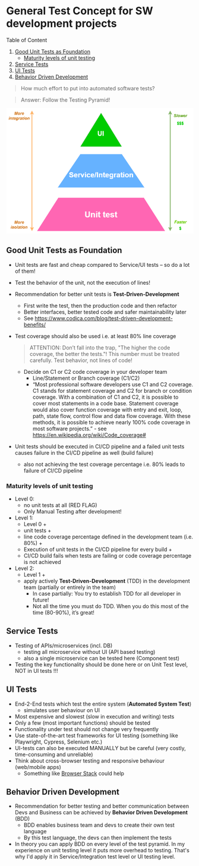 # General Test Concept for SW development projects

Table of Content

1. [Good Unit Tests as Foundation](#Good-Unit-Tests-as-Foundation)
    - [Maturity levels of unit testing](#Maturity-levels-of-unit-testing)
2. [Service Tests](#Service-Tests)
3. [UI Tests](#UI-Tests)
4. [Behavior Driven Development](#Behavior-Driven-Development)

> How much effort to put into automated software tests? 

> Answer: Follow the Testing Pyramid!

![Testing Pyramid](pics/testing_pyramid.png "Testing Pyrami")


## Good Unit Tests as Foundation
- Unit tests are fast and cheap compared to Service/UI tests – so do a lot of them!
- Test the behavior of the unit, not the execution of lines!
- Recommendation for better unit tests is **Test-Driven-Development**
    - First write the test, then the production code and then refactor
    - Better interfaces, better tested code and safer maintainability later
    - See https://www.codica.com/blog/test-driven-development-benefits/
- Test coverage should also be used i.e. at least 80% line coverage
    
    > ATTENTION: Don’t fall into the trap, "The higher the code coverage, the better the tests."! This number must be treated carefully. Test behavior, not lines of code!

    - Decide on C1 or C2 code coverage in your developer team
        - Line/Statement or Branch coverage (C1/C2)
        - “Most professional software developers use C1 and C2 coverage. C1 stands for statement coverage and C2 for branch or condition coverage. With a combination of C1 and C2, it is possible to cover most statements in a code base. Statement coverage would also cover function coverage with entry and exit, loop, path, state flow, control flow and data flow coverage. With these methods, it is possible to achieve nearly 100% code coverage in most software projects.” - see https://en.wikipedia.org/wiki/Code_coverage#

- Unit tests should be executed in CI/CD pipeline and a failed unit tests causes failure in the CI/CD pipeline as well (build failure)
    - also not achieving the test coverage percentage i.e. 80% leads to failure of CI/CD pipeline

### Maturity levels of unit testing
- Level 0:
    - no unit tests at all (RED FLAG)
    - Only Manual Testing after development!
- Level 1:
    - Level 0 +
    - unit tests + 
    - line code coverage percentage defined in the development team (i.e. 80%) +
    - Execution of unit tests in the CI/CD pipeline for every build +
    - CI/CD build fails when tests are failing or code coverage percentage is not achieved
- Level 2:
    - Level 1 + 
    - apply actively **Test-Driven-Development** (TDD) in the development team (partially or entirely in the team)
        - In case partially: You try to establish TDD for all developer in future!
        - Not all the time you must do TDD. When you do this most of the time (80-90%), it’s great!


## Service Tests
- Testing of APIs/microservices (incl. DB)
    - testing all microservice without UI (API based testing)
    - also a single microservice can be tested here (Component test)
- Testing the key functionality should be done here or on Unit Test level, NOT in UI tests !!!

## UI Tests
- End-2-End tests which test the entire system (**Automated System Test**)
    - simulates user behaviour on UI
- Most expensive and slowest (slow in execution and writing) tests
- Only a few (most important functions) should be tested
- Functionality under test should not change very frequently
- Use state-of-the-art test frameworks for UI testing (something like Playwright, Cypress, Selenium etc.)
- UI-tests can also be executed MANUALLY but be careful (very costly, time-consuming and unreliable)
- Think about cross-browser testing and responsive behaviour (web/mobile apps)
    - Something like [Browser Stack](https://www.browserstack.com/?utm_source=google&utm_medium=cpc&utm_platform=paidads&utm_content=668760067900&utm_campaign=Search-Brand-EMEA-Navigational&utm_campaigncode=Core+1004615&utm_term=e+browser%20stack) could help

## Behavior Driven Development
- Recommendation for better testing and better communication between Devs and Business can be achieved by **Behavior Driven Development** (BDD)
    - BDD enables business team and devs to create their own test language
    - By this test language, the devs can then implement the tests
- In theory you can apply BDD on every level of the test pyramid. In my experience on unit testing level it puts more overhead to testing. That's why I'd apply it in Service/Integration test level or UI testing level.
